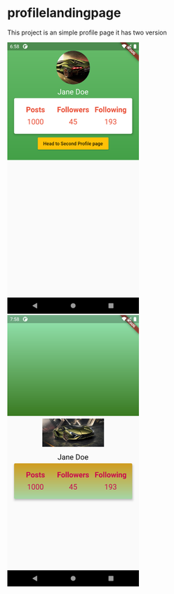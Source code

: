 # profilelandingpage

This project is an simple profile page it has two version


<img src="assets/Screenshot_1600522114.png" width="300">

<img src="assets/Screenshot_1600525727.png" width="300">

